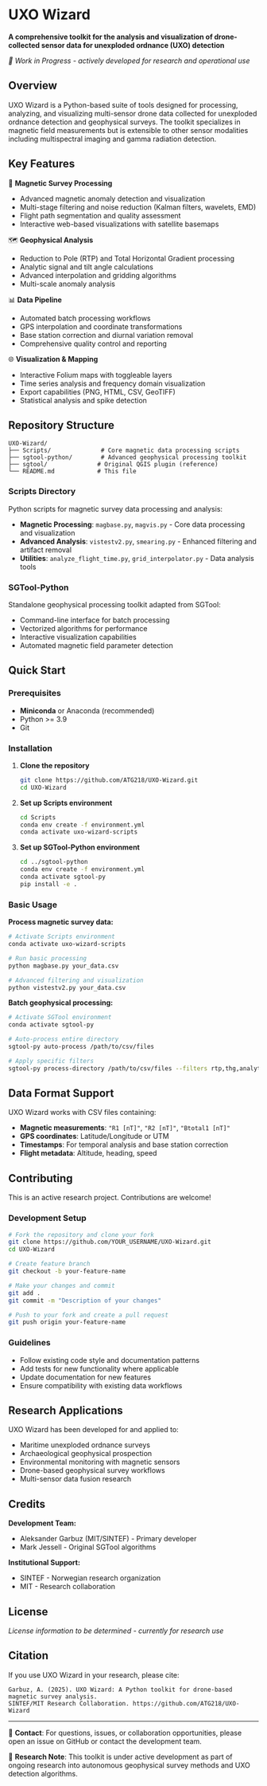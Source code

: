 # UXO Wizard

**A comprehensive toolkit for the analysis and visualization of drone-collected sensor data for unexploded ordnance (UXO) detection**

*🚧 Work in Progress - actively developed for research and operational use*

## Overview

UXO Wizard is a Python-based suite of tools designed for processing, analyzing, and visualizing multi-sensor drone data collected for unexploded ordnance detection and geophysical surveys. The toolkit specializes in magnetic field measurements but is extensible to other sensor modalities including multispectral imaging and gamma radiation detection.

## Key Features

🧭 **Magnetic Survey Processing**
- Advanced magnetic anomaly detection and visualization
- Multi-stage filtering and noise reduction (Kalman filters, wavelets, EMD)
- Flight path segmentation and quality assessment
- Interactive web-based visualizations with satellite basemaps

🗺️ **Geophysical Analysis** 
- Reduction to Pole (RTP) and Total Horizontal Gradient processing
- Analytic signal and tilt angle calculations
- Advanced interpolation and gridding algorithms
- Multi-scale anomaly analysis

📊 **Data Pipeline**
- Automated batch processing workflows
- GPS interpolation and coordinate transformations
- Base station correction and diurnal variation removal
- Comprehensive quality control and reporting

🌐 **Visualization & Mapping**
- Interactive Folium maps with toggleable layers
- Time series analysis and frequency domain visualization
- Export capabilities (PNG, HTML, CSV, GeoTIFF)
- Statistical analysis and spike detection

## Repository Structure

```
UXO-Wizard/
├── Scripts/              # Core magnetic data processing scripts
├── sgtool-python/        # Advanced geophysical processing toolkit
├── sgtool/              # Original QGIS plugin (reference)
└── README.md            # This file
```

### Scripts Directory
Python scripts for magnetic survey data processing and analysis:
- **Magnetic Processing**: `magbase.py`, `magvis.py` - Core data processing and visualization
- **Advanced Analysis**: `vistestv2.py`, `smearing.py` - Enhanced filtering and artifact removal
- **Utilities**: `analyze_flight_time.py`, `grid_interpolator.py` - Data analysis tools

### SGTool-Python
Standalone geophysical processing toolkit adapted from SGTool:
- Command-line interface for batch processing
- Vectorized algorithms for performance
- Interactive visualization capabilities
- Automated magnetic field parameter detection

## Quick Start

### Prerequisites
- **Miniconda** or Anaconda (recommended)
- Python >= 3.9
- Git

### Installation

1. **Clone the repository**
   ```bash
   git clone https://github.com/ATG218/UXO-Wizard.git
   cd UXO-Wizard
   ```

2. **Set up Scripts environment**
   ```bash
   cd Scripts
   conda env create -f environment.yml
   conda activate uxo-wizard-scripts
   ```

3. **Set up SGTool-Python environment**
   ```bash
   cd ../sgtool-python
   conda env create -f environment.yml
   conda activate sgtool-py
   pip install -e .
   ```

### Basic Usage

**Process magnetic survey data:**
```bash
# Activate Scripts environment
conda activate uxo-wizard-scripts

# Run basic processing
python magbase.py your_data.csv

# Advanced filtering and visualization
python vistestv2.py your_data.csv
```

**Batch geophysical processing:**
```bash
# Activate SGTool environment
conda activate sgtool-py

# Auto-process entire directory
sgtool-py auto-process /path/to/csv/files

# Apply specific filters
sgtool-py process-directory /path/to/csv/files --filters rtp,thg,analytic_signal
```

## Data Format Support

UXO Wizard works with CSV files containing:
- **Magnetic measurements**: `"R1 [nT]"`, `"R2 [nT]"`, `"Btotal1 [nT]"`
- **GPS coordinates**: Latitude/Longitude or UTM
- **Timestamps**: For temporal analysis and base station correction
- **Flight metadata**: Altitude, heading, speed

## Contributing

This is an active research project. Contributions are welcome!

### Development Setup
```bash
# Fork the repository and clone your fork
git clone https://github.com/YOUR_USERNAME/UXO-Wizard.git
cd UXO-Wizard

# Create feature branch
git checkout -b your-feature-name

# Make your changes and commit
git add .
git commit -m "Description of your changes"

# Push to your fork and create a pull request
git push origin your-feature-name
```

### Guidelines
- Follow existing code style and documentation patterns
- Add tests for new functionality where applicable
- Update documentation for new features
- Ensure compatibility with existing data workflows

## Research Applications

UXO Wizard has been developed for and applied to:
- Maritime unexploded ordnance surveys
- Archaeological geophysical prospection  
- Environmental monitoring with magnetic sensors
- Drone-based geophysical survey workflows
- Multi-sensor data fusion research

## Credits

**Development Team:**
- Aleksander Garbuz (MIT/SINTEF) - Primary developer
- Mark Jessell - Original SGTool algorithms

**Institutional Support:**
- SINTEF - Norwegian research organization
- MIT - Research collaboration

## License

*License information to be determined - currently for research use*

## Citation

If you use UXO Wizard in your research, please cite:
```
Garbuz, A. (2025). UXO Wizard: A Python toolkit for drone-based magnetic survey analysis. 
SINTEF/MIT Research Collaboration. https://github.com/ATG218/UXO-Wizard
```

---

📧 **Contact**: For questions, issues, or collaboration opportunities, please open an issue on GitHub or contact the development team.

🔬 **Research Note**: This toolkit is under active development as part of ongoing research into autonomous geophysical survey methods and UXO detection algorithms.
